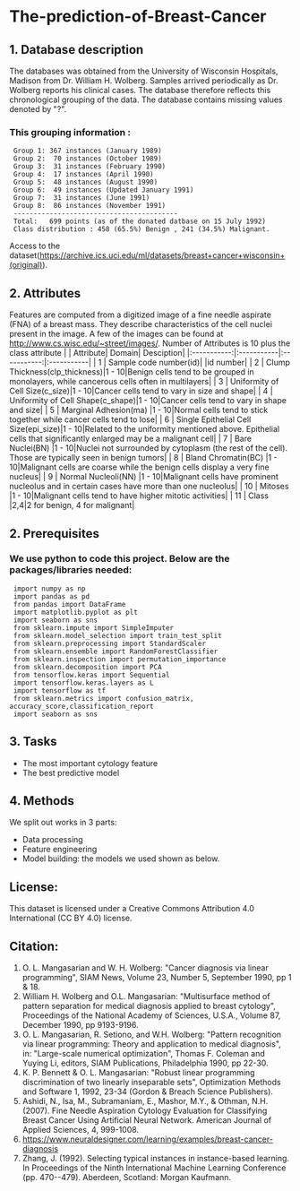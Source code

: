 # The-prediction-of-Breast-Cancer


## 1. Database description
The databases was obtained from the University of Wisconsin Hospitals, Madison from Dr. William H. Wolberg. Samples arrived periodically as Dr. Wolberg reports his clinical cases. The database therefore reflects this chronological grouping of the data. The database contains missing values denoted by "?". 
### This grouping information :
     Group 1: 367 instances (January 1989)
     Group 2:  70 instances (October 1989)
     Group 3:  31 instances (February 1990)
     Group 4:  17 instances (April 1990)
     Group 5:  48 instances (August 1990)
     Group 6:  49 instances (Updated January 1991)
     Group 7:  31 instances (June 1991)
     Group 8:  86 instances (November 1991)
     -----------------------------------------
     Total:   699 points (as of the donated datbase on 15 July 1992) 
     Class distribution : 458 (65.5%) Benign , 241 (34.5%) Malignant.
Access to the dataset(https://archive.ics.uci.edu/ml/datasets/breast+cancer+wisconsin+(original)).

## 2. Attributes
Features are computed from a digitized image of a fine needle aspirate (FNA) of a breast mass. They describe characteristics of the cell nuclei present in the image. A few of the images can be found at http://www.cs.wisc.edu/~street/images/. Number of Attributes is 10 plus the class attribute
|  | Attribute| Domain| Desciption|
|:-----------:|:-----------|:-----------:|:-----------|
| 1 | Sample code number(id)|  |id number|
| 2 | Clump Thickness(clp_thickness)|1 - 10|Benign cells tend to be grouped in monolayers, while cancerous cells often in multilayers|
| 3 | Uniformity of Cell Size(c_size)|1 - 10|Cancer cells tend to vary in size and shape|
| 4 | Uniformity of Cell Shape(c_shape)|1 - 10|Cancer cells tend to vary in shape and size|
| 5 | Marginal Adhesion(ma)         |1 - 10|Normal cells tend to stick together while cancer cells tend to lose|
| 6 | Single Epithelial Cell Size(epi_size)|1 - 10|Related to the uniformity mentioned above. Epithelial cells that significantly enlarged may be a malignant cell|
| 7 | Bare Nuclei(BN)                   |1 - 10|Nuclei not surrounded by cytoplasm (the rest of the cell). Those are typically seen in benign tumors|
| 8 | Bland Chromatin(BC)               |1 - 10|Malignant cells are coarse while the benign cells display a very fine nucleus|
| 9 | Normal Nucleoli(NN)               |1 - 10|Malignant cells have prominent nucleolus and in certain cases have more than one nucleolus|
| 10 | Mitoses                      |1 - 10|Malignant cells tend to have higher mitotic activities|
| 11 | Class                        |2,4|2 for benign, 4 for malignant|


## 2. Prerequisites
### We use python to code this project. Below are the packages/libraries needed:
     import numpy as np
     import pandas as pd
     from pandas import DataFrame
     import matplotlib.pyplot as plt
     import seaborn as sns
     from sklearn.impute import SimpleImputer
     from sklearn.model_selection import train_test_split
     from sklearn.preprocessing import StandardScaler
     from sklearn.ensemble import RandomForestClassifier
     from sklearn.inspection import permutation_importance
     from sklearn.decomposition import PCA
     from tensorflow.keras import Sequential
     import tensorflow.keras.layers as L
     import tensorflow as tf
     from sklearn.metrics import confusion_matrix, accuracy_score,classification_report
     import seaborn as sns

## 3. Tasks
* The most important cytology feature
* The best predictive model

## 4. Methods
We split out works in 3 parts:
* Data processing
* Feature engineering
* Model building: the models we used shown as below.



## License:
This dataset is licensed under a Creative Commons Attribution 4.0 International (CC BY 4.0) license.

## Citation:
1. O. L. Mangasarian and W. H. Wolberg: "Cancer diagnosis via linear programming", SIAM News, Volume 23, Number 5, September 1990, pp 1 & 18.
2. William H. Wolberg and O.L. Mangasarian: "Multisurface method of pattern separation for medical diagnosis applied to breast cytology", Proceedings of the National Academy of Sciences, U.S.A., Volume 87, December 1990, pp 9193-9196.
3. O. L. Mangasarian, R. Setiono, and W.H. Wolberg: "Pattern recognition via linear programming: Theory and application to medical diagnosis", in: "Large-scale numerical optimization", Thomas F. Coleman and Yuying Li, editors, SIAM Publications, Philadelphia 1990, pp 22-30.
4. K. P. Bennett & O. L. Mangasarian: "Robust linear programming discrimination of two linearly inseparable sets", Optimization Methods and Software 1, 1992, 23-34 (Gordon & Breach Science Publishers).
5. Ashidi, N., Isa, M., Subramaniam, E., Mashor, M.Y., & Othman, N.H. (2007). Fine Needle Aspiration Cytology Evaluation for Classifying Breast Cancer Using Artificial Neural Network. American Journal of Applied Sciences, 4, 999-1008.
6. https://www.neuraldesigner.com/learning/examples/breast-cancer-diagnosis
7. Zhang, J. (1992). Selecting typical instances in instance-based learning. In Proceedings of the Ninth International Machine Learning Conference (pp. 470--479). Aberdeen, Scotland: Morgan Kaufmann.
